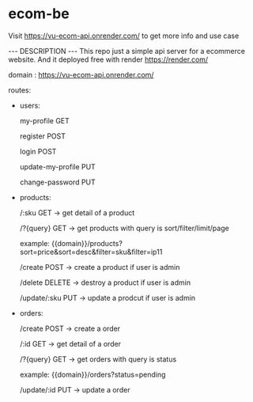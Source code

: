 
# ecom-be
Visit https://vu-ecom-api.onrender.com/ to get more info and use case

--- DESCRIPTION ---
This repo just a simple api server for a ecommerce website. And it deployed free with render https://render.com/

domain : https://vu-ecom-api.onrender.com/

routes: 

  - users:
    
    my-profile GET
    
    register POST
    
    login POST
    
    update-my-profile PUT
    
    change-password PUT
    
- products:
  
    /:sku GET -> get detail of a product
  
    /?{query}  GET -> get products with query is sort/filter/limit/page
  
    example: {{domain}}/products?sort=price&sort=desc&filter=sku&filter=ip11
  

    /create POST -> create a product if user is admin
  
    /delete DELETE -> destroy a product if user is admin
  
    /update/:sku PUT -> update  a prodcut if user is admin
  

- orders:
  
    /create POST -> create a order
  
    /:id GET -> get detail of a order
  
    /?{query}  GET -> get orders with query is status
  
    example: {{domain}}/orders?status=pending


   /update/:id PUT -> update  a order
